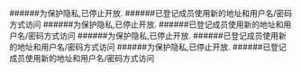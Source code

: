 ######为保护隐私,已停止开放. 
######已登记成员使用新的地址和用户名/密码方式访问
######为保护隐私,已停止开放. 
######已登记成员使用新的地址和用户名/密码方式访问
######为保护隐私,已停止开放. 
######已登记成员使用新的地址和用户名/密码方式访问
######为保护隐私,已停止开放. 
######已登记成员使用新的地址和用户名/密码方式访问

